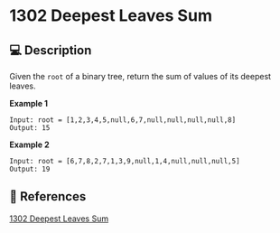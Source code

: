 # 1302 Deepest Leaves Sum

## 💻 Description

Given the `root` of a binary tree, return the sum of values of its deepest leaves.

**Example 1**

```
Input: root = [1,2,3,4,5,null,6,7,null,null,null,null,8]
Output: 15
```

**Example 2**

```
Input: root = [6,7,8,2,7,1,3,9,null,1,4,null,null,null,5]
Output: 19
```

## 🔗 References

[1302 Deepest Leaves Sum](https://leetcode.com/problems/deepest-leaves-sum/description/)

<!-- [1302 Deepest Leaves Sum explained by ]() -->
